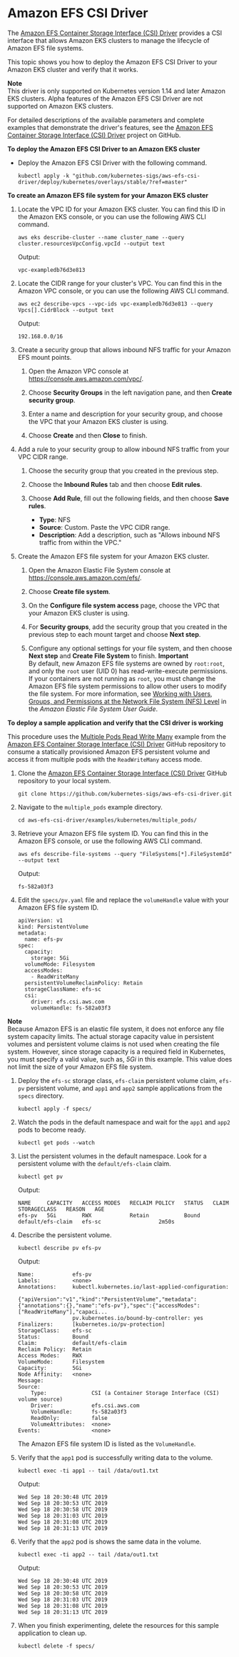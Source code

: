 # Amazon EFS CSI Driver<a name="efs-csi"></a>

The [Amazon EFS Container Storage Interface \(CSI\) Driver](https://github.com/kubernetes-sigs/aws-efs-csi-driver) provides a CSI interface that allows Amazon EKS clusters to manage the lifecycle of Amazon EFS file systems\.

This topic shows you how to deploy the Amazon EFS CSI Driver to your Amazon EKS cluster and verify that it works\.

**Note**  
This driver is only supported on Kubernetes version 1\.14 and later Amazon EKS clusters\. Alpha features of the Amazon EFS CSI Driver are not supported on Amazon EKS clusters\.

For detailed descriptions of the available parameters and complete examples that demonstrate the driver's features, see the [Amazon EFS Container Storage Interface \(CSI\) Driver](https://github.com/kubernetes-sigs/aws-efs-csi-driver) project on GitHub\.

**To deploy the Amazon EFS CSI Driver to an Amazon EKS cluster**
+ Deploy the Amazon EFS CSI Driver with the following command\.

  ```
  kubectl apply -k "github.com/kubernetes-sigs/aws-efs-csi-driver/deploy/kubernetes/overlays/stable/?ref=master"
  ```

**To create an Amazon EFS file system for your Amazon EKS cluster**

1. Locate the VPC ID for your Amazon EKS cluster\. You can find this ID in the Amazon EKS console, or you can use the following AWS CLI command\.

   ```
   aws eks describe-cluster --name cluster_name --query cluster.resourcesVpcConfig.vpcId --output text
   ```

   Output:

   ```
   vpc-exampledb76d3e813
   ```

1. Locate the CIDR range for your cluster's VPC\. You can find this in the Amazon VPC console, or you can use the following AWS CLI command\.

   ```
   aws ec2 describe-vpcs --vpc-ids vpc-exampledb76d3e813 --query Vpcs[].CidrBlock --output text
   ```

   Output:

   ```
   192.168.0.0/16
   ```

1. Create a security group that allows inbound NFS traffic for your Amazon EFS mount points\.

   1. Open the Amazon VPC console at [https://console\.aws\.amazon\.com/vpc/](https://console.aws.amazon.com/vpc/)\.

   1. Choose **Security Groups** in the left navigation pane, and then **Create security group**\.

   1. Enter a name and description for your security group, and choose the VPC that your Amazon EKS cluster is using\.

   1. Choose **Create** and then **Close** to finish\.

1. Add a rule to your security group to allow inbound NFS traffic from your VPC CIDR range\.

   1. Choose the security group that you created in the previous step\.

   1. Choose the **Inbound Rules** tab and then choose **Edit rules**\.

   1. Choose **Add Rule**, fill out the following fields, and then choose **Save rules**\.
      + **Type**: NFS
      + **Source**: Custom\. Paste the VPC CIDR range\.
      + **Description**: Add a description, such as "Allows inbound NFS traffic from within the VPC\."

1. Create the Amazon EFS file system for your Amazon EKS cluster\.

   1. Open the Amazon Elastic File System console at [https://console\.aws\.amazon\.com/efs/](https://console.aws.amazon.com/efs/)\.

   1. Choose **Create file system**\.

   1. On the **Configure file system access** page, choose the VPC that your Amazon EKS cluster is using\.

   1. For **Security groups**, add the security group that you created in the previous step to each mount target and choose **Next step**\.

   1.  Configure any optional settings for your file system, and then choose **Next step** and **Create File System** to finish\.
**Important**  
By default, new Amazon EFS file systems are owned by `root:root`, and only the `root` user \(UID 0\) has read\-write\-execute permissions\. If your containers are not running as `root`, you must change the Amazon EFS file system permissions to allow other users to modify the file system\. For more information, see [Working with Users, Groups, and Permissions at the Network File System \(NFS\) Level](https://docs.aws.amazon.com/efs/latest/ug/accessing-fs-nfs-permissions.html) in the *Amazon Elastic File System User Guide*\.

**To deploy a sample application and verify that the CSI driver is working**

This procedure uses the [Multiple Pods Read Write Many](https://github.com/kubernetes-sigs/aws-efs-csi-driver/tree/master/examples/kubernetes/multiple_pods) example from the [Amazon EFS Container Storage Interface \(CSI\) Driver](https://github.com/kubernetes-sigs/aws-efs-csi-driver) GitHub repository to consume a statically provisioned Amazon EFS persistent volume and access it from multiple pods with the `ReadWriteMany` access mode\.

1. Clone the [Amazon EFS Container Storage Interface \(CSI\) Driver](https://github.com/kubernetes-sigs/aws-efs-csi-driver) GitHub repository to your local system\.

   ```
   git clone https://github.com/kubernetes-sigs/aws-efs-csi-driver.git
   ```

1. Navigate to the `multiple_pods` example directory\.

   ```
   cd aws-efs-csi-driver/examples/kubernetes/multiple_pods/
   ```

1. Retrieve your Amazon EFS file system ID\. You can find this in the Amazon EFS console, or use the following AWS CLI command\.

   ```
   aws efs describe-file-systems --query "FileSystems[*].FileSystemId" --output text
   ```

   Output:

   ```
   fs-582a03f3
   ```

1. Edit the `specs/pv.yaml` file and replace the `volumeHandle` value with your Amazon EFS file system ID\.

   ```
   apiVersion: v1
   kind: PersistentVolume
   metadata:
     name: efs-pv
   spec:
     capacity:
       storage: 5Gi
     volumeMode: Filesystem
     accessModes:
       - ReadWriteMany
     persistentVolumeReclaimPolicy: Retain
     storageClassName: efs-sc
     csi:
       driver: efs.csi.aws.com
       volumeHandle: fs-582a03f3
   ```
**Note**  
Because Amazon EFS is an elastic file system, it does not enforce any file system capacity limits\. The actual storage capacity value in persistent volumes and persistent volume claims is not used when creating the file system\. However, since storage capacity is a required field in Kubernetes, you must specify a valid value, such as, *5Gi* in this example\. This value does not limit the size of your Amazon EFS file system\.

1. Deploy the `efs-sc` storage class, `efs-claim` persistent volume claim, `efs-pv` persistent volume, and `app1` and `app2` sample applications from the `specs` directory\.

   ```
   kubectl apply -f specs/
   ```

1. Watch the pods in the default namespace and wait for the `app1` and `app2` pods to become ready\.

   ```
   kubectl get pods --watch
   ```

1. List the persistent volumes in the default namespace\. Look for a persistent volume with the `default/efs-claim` claim\.

   ```
   kubectl get pv
   ```

   Output:

   ```
   NAME     CAPACITY   ACCESS MODES   RECLAIM POLICY   STATUS   CLAIM               STORAGECLASS   REASON   AGE
   efs-pv   5Gi        RWX            Retain           Bound    default/efs-claim   efs-sc                  2m50s
   ```

1. Describe the persistent volume\.

   ```
   kubectl describe pv efs-pv
   ```

   Output:

   ```
   Name:            efs-pv
   Labels:          <none>
   Annotations:     kubectl.kubernetes.io/last-applied-configuration:
                      {"apiVersion":"v1","kind":"PersistentVolume","metadata":{"annotations":{},"name":"efs-pv"},"spec":{"accessModes":["ReadWriteMany"],"capaci...
                    pv.kubernetes.io/bound-by-controller: yes
   Finalizers:      [kubernetes.io/pv-protection]
   StorageClass:    efs-sc
   Status:          Bound
   Claim:           default/efs-claim
   Reclaim Policy:  Retain
   Access Modes:    RWX
   VolumeMode:      Filesystem
   Capacity:        5Gi
   Node Affinity:   <none>
   Message:
   Source:
       Type:              CSI (a Container Storage Interface (CSI) volume source)
       Driver:            efs.csi.aws.com
       VolumeHandle:      fs-582a03f3
       ReadOnly:          false
       VolumeAttributes:  <none>
   Events:                <none>
   ```

   The Amazon EFS file system ID is listed as the `VolumeHandle`\.

1. Verify that the `app1` pod is successfully writing data to the volume\.

   ```
   kubectl exec -ti app1 -- tail /data/out1.txt
   ```

   Output:

   ```
   Wed Sep 18 20:30:48 UTC 2019
   Wed Sep 18 20:30:53 UTC 2019
   Wed Sep 18 20:30:58 UTC 2019
   Wed Sep 18 20:31:03 UTC 2019
   Wed Sep 18 20:31:08 UTC 2019
   Wed Sep 18 20:31:13 UTC 2019
   ```

1. Verify that the `app2` pod is shows the same data in the volume\.

   ```
   kubectl exec -ti app2 -- tail /data/out1.txt
   ```

   Output:

   ```
   Wed Sep 18 20:30:48 UTC 2019
   Wed Sep 18 20:30:53 UTC 2019
   Wed Sep 18 20:30:58 UTC 2019
   Wed Sep 18 20:31:03 UTC 2019
   Wed Sep 18 20:31:08 UTC 2019
   Wed Sep 18 20:31:13 UTC 2019
   ```

1. When you finish experimenting, delete the resources for this sample application to clean up\.

   ```
   kubectl delete -f specs/
   ```